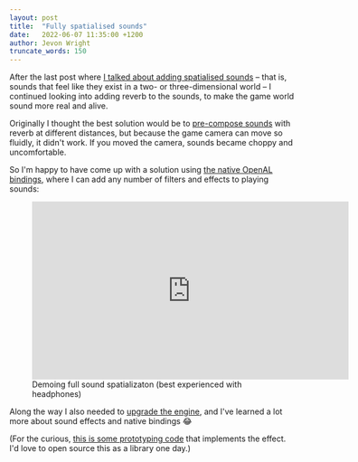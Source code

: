 ```yaml
---
layout: post
title:  "Fully spatialised sounds"
date:   2022-06-07 11:35:00 +1200
author: Jevon Wright
truncate_words: 150
---
```


After the last post where [I talked about adding spatialised sounds](/2022/05/28/events-and-sounds)
– that is, sounds that feel like they exist in a two- or three-dimensional world –
I continued looking into adding reverb to the sounds, to make the game world
sound more real and alive.

Originally I thought the best solution would be to [pre-compose sounds](https://stackoverflow.com/a/33211968/39531)
with reverb at different distances, but because the game camera can move so fluidly,
it didn't work. If you moved the camera, sounds became choppy and uncomfortable.

So I'm happy to have come up with a solution using [the native OpenAL bindings](https://www.openal.org/),
where I can add any number of filters and effects to playing sounds:

<figure class="video">
  <iframe width="560" height="315" src="https://www.youtube.com/embed/-vTA5u7NhsM" title="YouTube video player" frameborder="0" allow="accelerometer; autoplay; clipboard-write; encrypted-media; gyroscope; picture-in-picture" allowfullscreen></iframe>
  <figcaption>Demoing full sound spatializaton (best experienced with headphones)</figcaption>
</figure>

Along the way I also needed to [upgrade the engine](https://libgdx.com/news/2021/04/the-ultimate-migration-guide),
and I've learned a lot more about sound effects and native bindings 😂

(For the curious, [this is some prototyping code](https://github.com/soundasleep/libgdx-openal-reverb-demo)
that implements the effect. I'd love to open source this as a library one day.)
